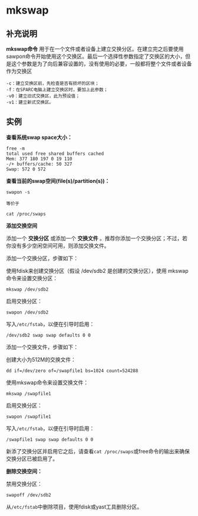 # **mkswap**

## 补充说明

**mkswap命令** 用于在一个文件或者设备上建立交换分区。在建立完之后要使用sawpon命令开始使用这个交换区。最后一个选择性参数指定了交换区的大小，但是这个参数是为了向后兼容设置的，没有使用的必要，一般都将整个文件或者设备作为交换区



```
-c：建立交换区前，先检查是否有损坏的区块；
-f：在SPARC电脑上建立交换区时，要加上此参数；
-v0：建立旧式交换区，此为预设值；
-v1：建立新式交换区。
```

## 实例

 **查看系统swap space大小：** 

```
free -m
total used free shared buffers cached
Mem: 377 180 197 0 19 110
-/+ buffers/cache: 50 327
Swap: 572 0 572
```

 **查看当前的swap空间(file(s)/partition(s))：** 

```
swapon -s

等价于

cat /proc/swaps
```

 **添加交换空间** 

添加一个 **交换分区** 或添加一个 **交换文件** 。推荐你添加一个交换分区；不过，若你没有多少空闲空间可用，则添加交换文件。

添加一个交换分区，步骤如下：

使用fdisk来创建交换分区（假设 /dev/sdb2 是创建的交换分区），使用 mkswap 命令来设置交换分区：

```
mkswap /dev/sdb2
```

启用交换分区：

```
swapon /dev/sdb2
```

写入`/etc/fstab`，以便在引导时启用：

```
/dev/sdb2 swap swap defaults 0 0
```

添加一个交换文件，步骤如下：

创建大小为512M的交换文件：

```
dd if=/dev/zero of=/swapfile1 bs=1024 count=524288
```

使用mkswap命令来设置交换文件：

```
mkswap /swapfile1
```

启用交换分区：

```
swapon /swapfile1
```

写入`/etc/fstab`，以便在引导时启用：

```
/swapfile1 swap swap defaults 0 0
```

新添了交换分区并启用它之后，请查看`cat /proc/swaps`或free命令的输出来确保交换分区已被启用了。

 **删除交换空间：** 

禁用交换分区：

```
swapoff /dev/sdb2
```

从`/etc/fstab`中删除项目，使用fdisk或yast工具删除分区。


